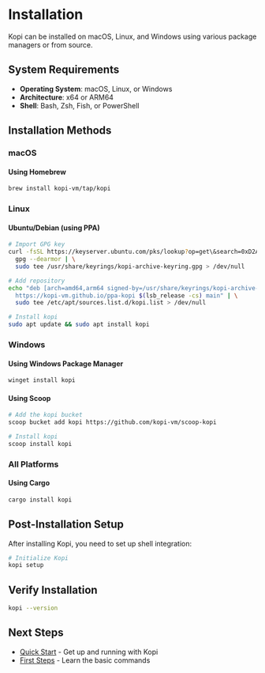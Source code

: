 # Installation

Kopi can be installed on macOS, Linux, and Windows using various package managers or from source.

## System Requirements

- **Operating System**: macOS, Linux, or Windows
- **Architecture**: x64 or ARM64
- **Shell**: Bash, Zsh, Fish, or PowerShell

## Installation Methods

### macOS

#### Using Homebrew

```bash
brew install kopi-vm/tap/kopi
```

### Linux

#### Ubuntu/Debian (using PPA)

```bash
# Import GPG key
curl -fsSL https://keyserver.ubuntu.com/pks/lookup?op=get\&search=0xD2AC04A5A34E9BE3A8B32784F507C6D3DB058848 | \
  gpg --dearmor | \
  sudo tee /usr/share/keyrings/kopi-archive-keyring.gpg > /dev/null

# Add repository
echo "deb [arch=amd64,arm64 signed-by=/usr/share/keyrings/kopi-archive-keyring.gpg] \
  https://kopi-vm.github.io/ppa-kopi $(lsb_release -cs) main" | \
  sudo tee /etc/apt/sources.list.d/kopi.list > /dev/null

# Install kopi
sudo apt update && sudo apt install kopi
```

### Windows

#### Using Windows Package Manager

```bash
winget install kopi
```

#### Using Scoop

```bash
# Add the kopi bucket
scoop bucket add kopi https://github.com/kopi-vm/scoop-kopi

# Install kopi
scoop install kopi
```

### All Platforms

#### Using Cargo

```bash
cargo install kopi
```

## Post-Installation Setup

After installing Kopi, you need to set up shell integration:

```bash
# Initialize Kopi
kopi setup
```

## Verify Installation

```bash
kopi --version
```

## Next Steps

- [Quick Start](quickstart.md) - Get up and running with Kopi
- [First Steps](first-steps.md) - Learn the basic commands
